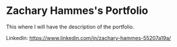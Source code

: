 # Zachary Hammes's Portfolio
This where I will have the description of the portfolio.


LinkedIn: https://www.linkedin.com/in/zachary-hammes-55207a19a/
